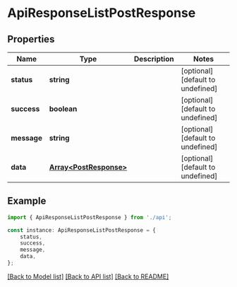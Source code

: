 # ApiResponseListPostResponse


## Properties

Name | Type | Description | Notes
------------ | ------------- | ------------- | -------------
**status** | **string** |  | [optional] [default to undefined]
**success** | **boolean** |  | [optional] [default to undefined]
**message** | **string** |  | [optional] [default to undefined]
**data** | [**Array&lt;PostResponse&gt;**](PostResponse.md) |  | [optional] [default to undefined]

## Example

```typescript
import { ApiResponseListPostResponse } from './api';

const instance: ApiResponseListPostResponse = {
    status,
    success,
    message,
    data,
};
```

[[Back to Model list]](../README.md#documentation-for-models) [[Back to API list]](../README.md#documentation-for-api-endpoints) [[Back to README]](../README.md)
